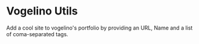 # Vogelino Utils

Add a cool site to vogelino's portfolio by providing an URL, Name and a list of coma-separated tags.
